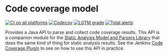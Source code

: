 # Code coverage model 

[![CI on all platforms](https://github.com/uhafner/coverage-model/workflows/GitHub%20CI/badge.svg?branch=main)](https://github.com/jenkinsci/analysis-model/actions)
[![Codecov](https://codecov.io/gh/uhafner/coverage-model/branch/main/graph/badge.svg)](https://codecov.io/gh/uhafner/coverage-model)
[![LGTM grade](https://img.shields.io/lgtm/grade/java/g/uhafner/coverage-model.svg?logo=lgtm&logoWidth=18&label=lgtm%20grade)](https://lgtm.com/projects/g/uhafner/coverage-model/context:java)
[![Total alerts](https://img.shields.io/lgtm/alerts/g/uhafner/coverage-model.svg?logo=lgtm&logoWidth=18)](https://lgtm.com/projects/g/uhafner/coverage-model/alerts/)

Provides a Java API to parse and collect code coverage results. This API is a companion module for the 
[Static Analysis Model and Parsers Library](https://github.com/jenkinsci/analysis-model) that does the same kind
of thing for static analysis results. See the 
Jenkins [Code Coverage Plugin](https://github.com/jenkinsci/code-coverage-api-plugin) to see on how to use this API
in practice. 
 
